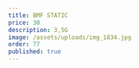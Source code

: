 ```yaml
---
title: BMF STATIC
price: 30
description: 3,5G
image: /assets/uploads/img_1834.jpg
order: 77
published: true
---
```

